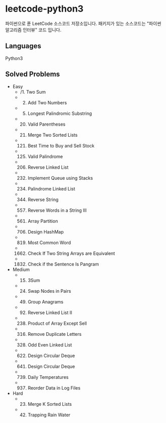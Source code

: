 # leetcode-python3
파이썬으로 푼 LeetCode 소스코드 저장소입니다.
패키지가 있는 소스코드는 "파이썬 알고리즘 인터뷰" 코드 입니다.

## Languages
Python3

## Solved Problems
+ Easy
  + /1. Two Sum
  + 2. Add Two Numbers
  + 5. Longest Palindromic Substring
  + 20. Valid Parentheses
  + 21. Merge Two Sorted Lists
  + 121. Best Time to Buy and Sell Stock
  + 125. Valid Palindrome
  + 206. Reverse Linked List
  + 232. Implement Queue using Stacks
  + 234. Palindrome Linked List
  + 344. Reverse String
  + 557. Reverse Words in a String III
  + 561. Array Partition
  + 706. Design HashMap
  + 819. Most Common Word
  + 1662. Check If Two String Arrays are Equivalent
  + 1832. Check if the Sentence Is Pangram
+ Medium
  + 15. 3Sum
  + 24. Swap Nodes in Pairs
  + 49. Group Anagrams
  + 92. Reverse Linked List II
  + 238. Product of Array Except Sell
  + 316. Remove Duplicate Letters
  + 328. Odd Even Linked List
  + 622. Design Circular Deque
  + 641. Design Circular Deque
  + 739. Daily Temperatures
  + 937. Reorder Data in Log Files
+ Hard
  + 23. Merge K Sorted Lists
  + 42. Trapping Rain Water
